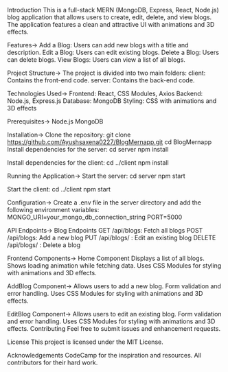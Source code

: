 Introduction
This is a full-stack MERN (MongoDB, Express, React, Node.js) blog application that allows users to create, edit, delete, and view blogs. The application features a clean and attractive UI with animations and 3D effects.

Features->
Add a Blog: Users can add new blogs with a title and description.
Edit a Blog: Users can edit existing blogs.
Delete a Blog: Users can delete blogs.
View Blogs: Users can view a list of all blogs.

Project Structure->
The project is divided into two main folders:
client: Contains the front-end code.
server: Contains the back-end code.

Technologies Used->
Frontend: React, CSS Modules, Axios
Backend: Node.js, Express.js
Database: MongoDB
Styling: CSS with animations and 3D effects

Prerequisites->
Node.js
MongoDB

Installation->
Clone the repository:
git clone https://github.com/Ayushsaxena0227/BlogMernapp.git
cd BlogMernapp
Install dependencies for the server:
cd server
npm install

Install dependencies for the client:
cd ../client
npm install

Running the Application->
Start the server:
cd server
npm start

Start the client:
cd ../client
npm start

Configuration->
Create a .env file in the server directory and add the following environment variables:
MONGO_URI=your_mongo_db_connection_string
PORT=5000

API Endpoints->
Blog Endpoints
GET /api/blogs: Fetch all blogs
POST /api/blogs: Add a new blog
PUT /api/blogs/
: Edit an existing blog
DELETE /api/blogs/
: Delete a blog

Frontend Components->
Home Component
Displays a list of all blogs.
Shows loading animation while fetching data.
Uses CSS Modules for styling with animations and 3D effects.

AddBlog Component->
Allows users to add a new blog.
Form validation and error handling.
Uses CSS Modules for styling with animations and 3D effects.

EditBlog Component->
Allows users to edit an existing blog.
Form validation and error handling.
Uses CSS Modules for styling with animations and 3D effects.
Contributing
Feel free to submit issues and enhancement requests.

License
This project is licensed under the MIT License.

Acknowledgements
CodeCamp for the inspiration and resources.
All contributors for their hard work.
